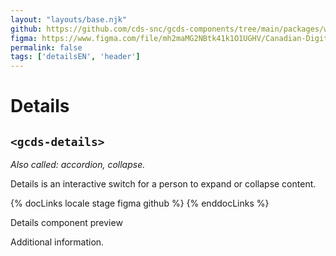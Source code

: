 ```yaml
---
layout: "layouts/base.njk"
github: https://github.com/cds-snc/gcds-components/tree/main/packages/web/src/components/gcds-details
figma: https://www.figma.com/file/mh2maMG2NBtk41k1O1UGHV/Canadian-Digital-Service%E2%80%A8---GC-Design-System?node-id=1098%3A2756&t=ciEmm7GYyGAY73zZ-0
permalink: false
tags: ['detailsEN', 'header']
---
```


<h1 class="mb-0">Details</h1>
<h2 class="mt-0 mb-400"><code>&lt;gcds-details&gt;</code></h2>

_Also called: accordion, collapse._

Details is an interactive switch for a person to expand or collapse content.

{% docLinks locale stage figma github %}
{% enddocLinks %}

<div class="my-500 b-sm b-gray">
  <p class="container-full font-semibold px-300 py-200 bb-sm b-gray bg-light">
    Details component preview
  </p>
  <div class="px-300 py-400">
    <gcds-details details-title="Learn more about this topic">
      <p>Additional information.</p>
    </gcds-details>
  </div>
</div>
